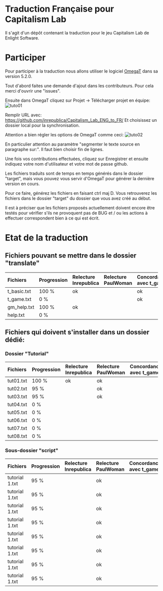 # Traduction Française pour Capitalism Lab
Il s'agit d'un dépôt contenant la traduction pour le jeu Capitalism Lab de Enlight Software.

# Participer
Pour participer à la traduction nous allons utiliser le logiciel [OmegaT](https://omegat.org/) dans sa version 5.2.0.

Tout d'abord faites une demande d'ajout dans les contributeurs. Pour cela merci d'ouvrir une "issues".

Ensuite dans OmegaT cliquez sur Projet -> Télécharger projet en équipe:
![tuto01](https://i.ibb.co/DKPgLcw/cap-trad-01.png)

Remplir URL avec: https://github.com/inrepublica/Capitalism_Lab_ENG_to_FR/
Et choisissez un dossier local pour la synchronisation.

Attention a bien régler les options de OmegaT comme ceci:
![tuto02](https://i.ibb.co/6vJXQ96/cap-trad-02.png)

En particulier attention au paramètre "segmenter le texte source en paragraphe sur:". Il faut bien choisir fin de lignes.

Une fois vos contributions effectuées, cliquez sur Enregistrer et ensuite indiquez votre nom d'utilisateur et votre mot de passe github.

Les fichiers traduits sont de temps en temps générés dans le dossier "target", mais vous pouvez vous servir d'OmegaT pour générer la dernière version en cours.

Pour ce faire, générez les fichiers en faisant ctrl maj D. Vous retrouverez les fichiers dans le dossier "target" du dossier que vous avez créé au début. 

Il est à préciser que les fichiers proposés actuellement doivent encore être testés pour vérifier s'ils ne provoquent pas de BUG et / ou les actions à effectuer correspondent bien à ce qui est écrit.

# Etat de la traduction

## Fichiers pouvant se mettre dans le dossier "translate"

| Fichiers         | Progression     | Relecture Inrepublica | Relecture PaulWoman | Concordance avec t_game |
| :--------------- |:--------------- |:---------------|:---------------|:---------------|
| t_basic.txt      | 100 %           | ok             |                | ok             |
| t_game.txt       |   0 %           |                |                | ok             |
| gm_help.txt      | 100 %           | ok             |                |                |
| help.txt         |   0 %           |                |                |                |

## Fichiers qui doivent s'installer dans un dossier dédié:

### Dossier "Tutorial"

| Fichiers         | Progression     | Relecture Inrepublica | Relecture PaulWoman | Concordance avec t_game |
| :--------------- |:--------------- |:---------------|:---------------|:---------------|
| tut01.txt        | 100 %           | ok             | ok             |                |
| tut02.txt        |  95 %           |                | ok             |                |
| tut03.txt        | 95 %            |                | ok             |                |
| tut04.txt        |   0 %           |                |                |                |
| tut05.txt        |   0 %           |                |                |                |
| tut06.txt        |   0 %           |                |                |                |
| tut07.txt        |   0 %           |                |                |                |
| tut08.txt        |   0 %           |                |                |                |

### Sous-dossier "script"

| Fichiers         | Progression     | Relecture Inrepublica | Relecture PaulWoman | Concordance avec t_game |
| :--------------- |:--------------- |:---------------|:---------------|:---------------|
| tutorial 1.txt   | 95 %            |                | ok             |                |
| tutorial 1.txt   | 95 %            |                | ok             |                |
| tutorial 1.txt   | 95 %            |                | ok             |                |
| tutorial 1.txt   | 95 %            |                | ok             |                |
| tutorial 1.txt   | 95 %            |                | ok             |                |
| tutorial 1.txt   | 95 %            |                | ok             |                |
| tutorial 1.txt   | 95 %            |                | ok             |                |
| tutorial 1.txt   | 95 %            |                | ok             |                |
